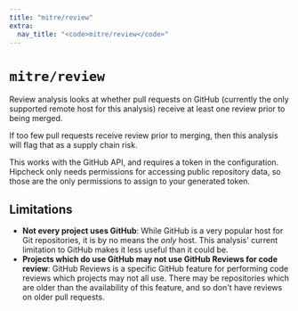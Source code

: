 ```yaml
---
title: "mitre/review"
extra:
  nav_title: "<code>mitre/review</code>"
---
```


# `mitre/review`

Review analysis looks at whether pull requests on GitHub (currently the
only supported remote host for this analysis) receive at least one
review prior to being merged.

If too few pull requests receive review prior to merging, then this
analysis will flag that as a supply chain risk.

This works with the GitHub API, and requires a token in the configuration.
Hipcheck only needs permissions for accessing public repository data, so
those  are the only permissions to assign to your generated token.

## Limitations

* __Not every project uses GitHub__: While GitHub is a very popular host
  for Git repositories, it is by no means the _only_ host. This analysis'
  current limitation to GitHub makes it less useful than it could be.
* __Projects which do use GitHub may not use GitHub Reviews for code review__:
  GitHub Reviews is a specific GitHub feature for performing code reviews
  which projects may not all use. There may be repositories which are older
  than the availability of this feature, and so don't have reviews on older
  pull requests.
